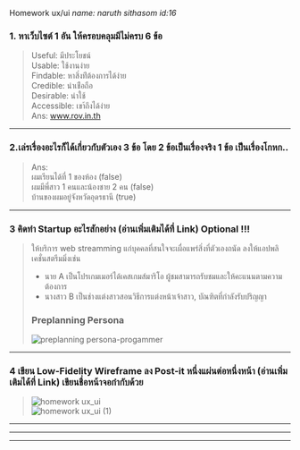 Homework ux/ui _name: naruth sithasom id:16_ 
### 1. หาเว็บไซต์ 1 อัน ให้ครอบคลุมมีไม่ครบ 6 ข้อ  
> Useful: มีประโยชน์  
> Usable: ใช้งานง่าย  
> Findable: หาสิ่งท่ีต้องการได้ง่าย  
> Credible: น่าเช่ือถือ  
> Desirable: น่าใช้  
> Accessible: เขา้ถึงได้ง่าย  
Ans: www.rov.in.th
---

 ### 2.เล่รเรื่องอะไรก็ได้เกี่ยวกับตัวเอง 3 ข้อ โดย 2 ข้อเป็นเรื่องจริง 1 ข้อ เป็นเรื่องโกหก..
> Ans:  
> ผมเรียนได้ที่ 1 ของห้อง (false)  
> ผมมีพี่สาว 1 คนและน้องชาย 2 คน (false)  
> บ้านของผมอยู่จังหวัดอุดรธานี (true)
>
---
### 3 คิดทำ Startup อะไรสักอย่าง (อ่านเพิ่มเติมได้ที่ Link) Optional !!!  
>ให้บริการ web streamming แก่บุคคลที่สนใจจะเผื่อแพร่สิ่งที่ตัวเองถนัด ลงให้แอปพลิเคชั่นสตรีมมิ่งเช่น  
> + นาย A เป็นโปรเกมเมอร์ได้เคสเกมส์มาริโอ ผู้ชมสามารถรับชมและให้คะแนนตามความต้องการ  
> + นางสาว B เป็นช่างแต่งสาวสอนวิธีการแต่งหน้าเจ้าสาว, บัณฑิตที่กำลังรับปริญญา  
> ### Preplanning Persona  
> ![preplanning persona-progammer](https://user-images.githubusercontent.com/25115342/100203547-56be0d00-2f35-11eb-99ed-f1b15a261d6d.png)  
---
### 4 เขียน Low-Fidelity Wireframe ลง Post-it หนึ่งแผ่นต่อหนึ่งหน้า (อ่านเพิ่มเติมได้ที่ Link) เขียนชื่อหน้าจอกำกับด้วย
> ![homework ux_ui](https://user-images.githubusercontent.com/25115342/100230001-ad3c4300-2f57-11eb-8551-c00ac25dcc2b.png)  
![homework ux_ui (1)](https://user-images.githubusercontent.com/25115342/100230119-dd83e180-2f57-11eb-98b3-aabe27f97d81.png)

---
---
---
